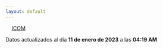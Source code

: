 ```yaml
---
layout: default
---
```

<a href="planes/ICOM/" style="padding: 1rem;">ICOM</a>
<p class_="text-center text-muted">Datos actualizados al día <b>11 de enero de 2023</b> a las <b>04:19 AM</b></p>